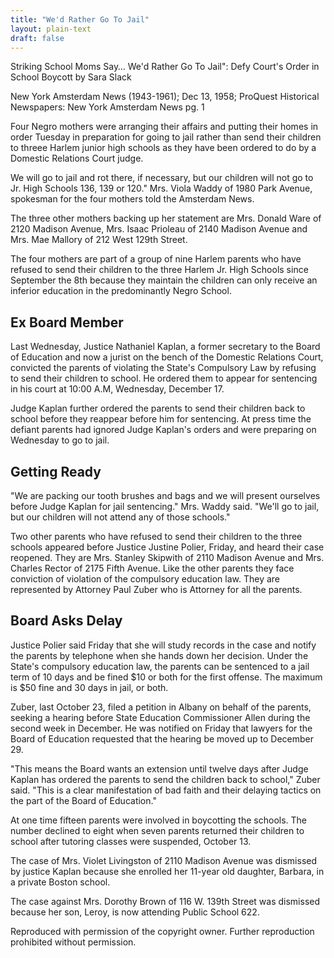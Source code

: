 ```yaml
---
title: "We'd Rather Go To Jail"
layout: plain-text
draft: false
---
```

Striking School Moms Say…
We'd Rather Go To Jail": Defy Court's Order in School Boycott
by Sara Slack

New York Amsterdam News (1943-1961); Dec 13, 1958;
ProQuest Historical Newspapers: New York Amsterdam News
pg. 1

Four Negro mothers were arranging their affairs and putting their homes in order Tuesday in preparation for going to jail rather than send their children to threee Harlem junior high schools as they have been ordered to do by a Domestic Relations Court judge.

We will go to jail and rot there, if necessary, but our children will not go to Jr. High Schools 136, 139 or 120." Mrs. Viola Waddy of 1980 Park Avenue, spokesman for the four mothers told the Amsterdam News.

The three other mothers backing up her statement are Mrs. Donald Ware of 2120 Madison Avenue, Mrs. Isaac Prioleau of 2140 Madison Avenue and Mrs. Mae Mallory of 212 West 129th Street.

The four mothers are part of a group of nine Harlem parents who have refused to send their children to the three Harlem Jr. High Schools since September the 8th because they maintain the children can only receive an inferior education in the predominantly Negro School.

## Ex Board Member

Last Wednesday, Justice Nathaniel Kaplan, a former secretary to the Board of Education and now a jurist on the bench of the Domestic Relations Court, convicted the parents of violating the State's Compulsory Law by refusing to send their children to school. He ordered them to appear for sentencing in his court at 10:00 A.M, Wednesday, December 17.

Judge Kaplan further ordered the parents to send their children back to school before they reappear before him for sentencing. At press time the defiant parents had ignored Judge Kaplan's orders and were preparing on Wednesday to go to jail.

## Getting Ready

"We are packing our tooth brushes and bags and we will present ourselves before Judge Kaplan for jail sentencing." Mrs. Waddy said. "We'll go to jail, but our children will not attend any of those schools."

Two other parents who have refused to send their children to the three schools appeared before Justice Justine Polier, Friday, and heard their case reopened. They are Mrs. Stanley Skipwith of 2110 Madison Avenue and Mrs. Charles Rector of 2175 Fifth Avenue. Like the other parents they face conviction of violation of the compulsory education law. They are represented by Attorney Paul Zuber who is Attorney for all the parents.

## Board Asks Delay

Justice Polier said Friday that she will study records in the case and notify the parents by telephone when she hands down her decision. Under the State's compulsory education law, the parents can be sentenced to a jail term of 10 days and be fined $10 or both for the first offense. The maximum is $50 fine and 30 days in jail, or both.

Zuber, last October 23, filed a petition in Albany on behalf of the parents, seeking a hearing before State Education Commissioner Allen during the second week in December. He was notified on Friday that lawyers for the Board of Education requested that the hearing be moved up to December 29.

"This means the Board wants an extension until twelve days after Judge Kaplan has ordered the parents to send the children back to school," Zuber said. "This is a clear manifestation of bad faith and their delaying tactics on the part of the Board of Education."

At one time fifteen parents were involved in boycotting the schools. The number declined to eight when seven parents returned their children to school after tutoring classes were suspended, October 13.

The case of Mrs. Violet Livingston of 2110 Madison Avenue was dismissed by justice Kaplan because she enrolled her 11-year old daughter, Barbara, in a private Boston school.

The case against Mrs. Dorothy Brown of 116 W. 139th Street was dismissed because her son, Leroy, is now attending Public School 622.

Reproduced with permission of the copyright owner. Further reproduction prohibited without permission.
